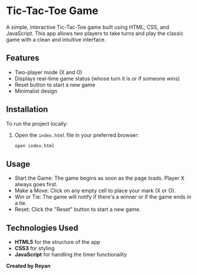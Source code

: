 # Tic-Tac-Toe Game

A simple, interactive Tic-Tac-Toe game built using HTML, CSS, and JavaScript. This app allows two players to take turns and play the classic game with a clean and intuitive interface.

## Features

- Two-player mode (X and O)
- Displays real-time game status (whose turn it is or if someone wins)
- Reset button to start a new game
- Minimalist design

## Installation

To run the project locally:
1. Open the `index.html` file in your preferred browser:
    ```bash
    open index.html
    ```

## Usage

- Start the Game: The game begins as soon as the page loads. Player X always goes first.
- Make a Move: Click on any empty cell to place your mark (X or O).
- Win or Tie: The game will notify if there's a winner or if the game ends in a tie.
- Reset: Click the "Reset" button to start a new game.

## Technologies Used

- **HTML5** for the structure of the app
- **CSS3** for styling
- **JavaScript** for handling the timer functionality

**Created by Reyan**
